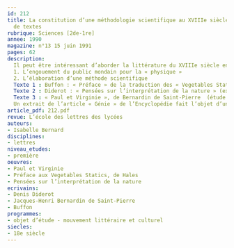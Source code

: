 ```yaml
---
id: 212
title: La constitution d’une méthodologie scientifique au XVIIIe siècle. Groupement
  de textes  
rubrique: Sciences [2de-1re]
annee: 1990
magazine: n°13 15 juin 1991
pages: 62
description: 
  Il peut être intéressant d’aborder la littérature du XVIIIe siècle en insistant sur les liens qui unissaient littérature et sciences. Cet article (qui compose tout le numéro) propose un groupement thématique de textes  autour de la constitution d’une méthodologie scientifique au siècle des Lumières…
  1. L’engouement du public mondain pour la « physique »
  2. L’élaboration d’une méthode scientifique
  Texte 1 : Buffon : « Préface » de la traduction des « Vegetables Statics », de Stephen Hales (condamnation de l’esprit de système, préconisation d’une méthode scientifique)
  Texte 2 : Diderot : « Pensées sur l’interprétation de la nature » (extraits)
  Texte 3 : « Paul et Virginie », de Bernardin de Saint-Pierre  (étude de l’œuvre intégrale)
  Un extrait de l’article « Génie » de l’Encyclopédie fait l’objet d’un résumé-discussion.
article_pdf: 212.pdf
revue: L’école des lettres des lycées
auteurs:
- Isabelle Bernard
disciplines:
- lettres
niveau_etudes:
- première
oeuvres:
- Paul et Virginie
- Préface aux Vegetables Statics, de Hales
- Pensées sur l’interprétation de la nature
ecrivains:
- Denis Diderot
- Jacques-Henri Bernardin de Saint-Pierre
- Buffon
programmes:
- objet d’étude - mouvement littéraire et culturel
siecles:
- 18e siècle
---
```

